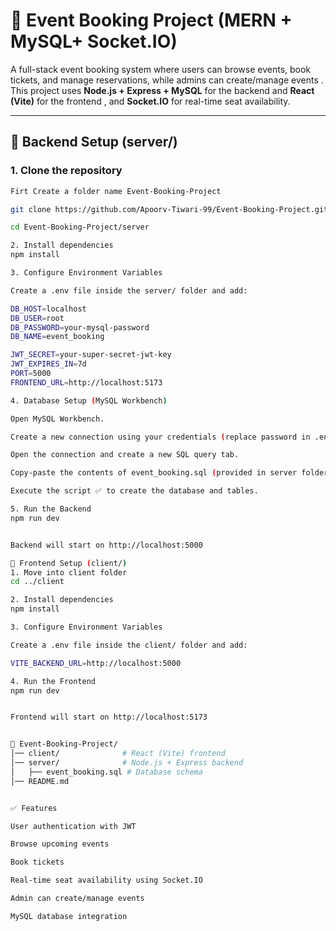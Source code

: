 # 🎫 Event Booking Project (MERN + MySQL+ Socket.IO)

A full-stack event booking system where users can browse events, book tickets, and manage reservations, while admins can create/manage events .  
This project uses **Node.js + Express + MySQL** for the backend and **React (Vite)** for the frontend , and **Socket.IO** for real-time seat availability.

---

## 📌 Backend Setup (server/)

### 1. Clone the repository
```bash
Firt Create a folder name Event-Booking-Project

git clone https://github.com/Apoorv-Tiwari-99/Event-Booking-Project.git

cd Event-Booking-Project/server

2. Install dependencies
npm install

3. Configure Environment Variables

Create a .env file inside the server/ folder and add:

DB_HOST=localhost
DB_USER=root
DB_PASSWORD=your-mysql-password
DB_NAME=event_booking

JWT_SECRET=your-super-secret-jwt-key
JWT_EXPIRES_IN=7d
PORT=5000
FRONTEND_URL=http://localhost:5173

4. Database Setup (MySQL Workbench)

Open MySQL Workbench.

Create a new connection using your credentials (replace password in .env with yours).

Open the connection and create a new SQL query tab.

Copy-paste the contents of event_booking.sql (provided in server folder).

Execute the script ✅ to create the database and tables.

5. Run the Backend
npm run dev


Backend will start on http://localhost:5000

📌 Frontend Setup (client/)
1. Move into client folder
cd ../client

2. Install dependencies
npm install

3. Configure Environment Variables

Create a .env file inside the client/ folder and add:

VITE_BACKEND_URL=http://localhost:5000

4. Run the Frontend
npm run dev


Frontend will start on http://localhost:5173


📂 Event-Booking-Project/
│── client/              # React (Vite) frontend
│── server/              # Node.js + Express backend
│   ├── event_booking.sql # Database schema
│── README.md


✅ Features

User authentication with JWT

Browse upcoming events

Book tickets

Real-time seat availability using Socket.IO

Admin can create/manage events

MySQL database integration
